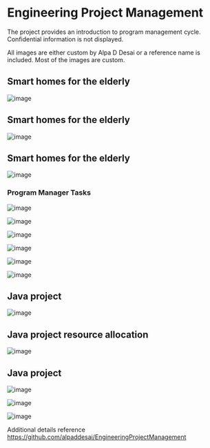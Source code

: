 # Engineering Project Management

The project provides an introduction to program management cycle. Confidential information is not displayed. 

All images are either custom by Alpa D Desai or a reference name is included. Most of the images are custom.

## Smart homes for the elderly
![image](HealthCareDatabase1.jpg)

## Smart homes for the elderly
![image](HealthCareDatabase2.jpg)

## Smart homes for the elderly
![image](HealthCareDatabase3.jpg)

### Program Manager Tasks
![image](ProgramManager.png)

![image](ProjectSchedule.png)

![image](ChangeManagementProcessI.jpg)

![image](ChangeManagementProcessII.jpg)

![image](ChangeManagementProcessIII.jpg)

![image](ChangeManagementProcessIV.jpg)

## Java project
![image](JavaProject1.png)

## Java project resource allocation
![image](ResourceAllocationVacation.jpg)

## Java project 
![image](resourceAllocationSocialEngagements.jpg)

![image](USCopyrightCertificate.png)

![image](Ethics.jpg)

Additional details reference https://github.com/alpaddesai/EngineeringProjectManagement
